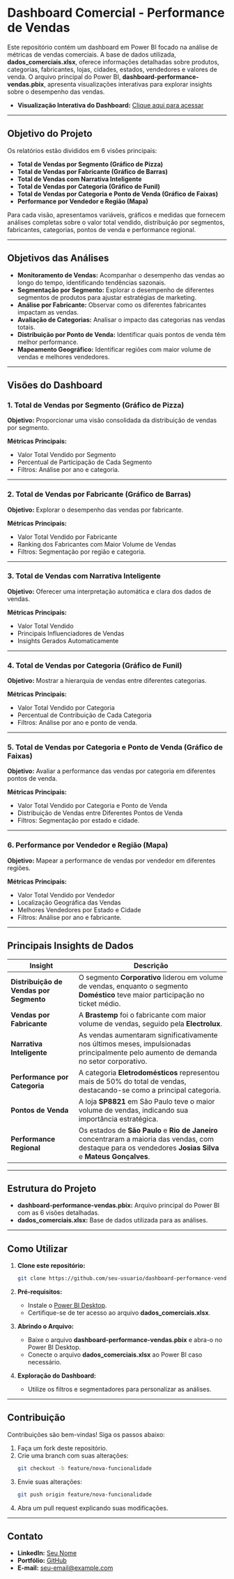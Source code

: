 # Dashboard Comercial - Performance de Vendas

Este repositório contém um dashboard em Power BI focado na análise de métricas de vendas comerciais. A base de dados utilizada, **dados_comerciais.xlsx**, oferece informações detalhadas sobre produtos, categorias, fabricantes, lojas, cidades, estados, vendedores e valores de venda. O arquivo principal do Power BI, **dashboard-performance-vendas.pbix**, apresenta visualizações interativas para explorar insights sobre o desempenho das vendas.

- **Visualização Interativa do Dashboard:** [Clique aqui para acessar](URL_DO_DASHBOARD)

---

## Objetivo do Projeto

Os relatórios estão divididos em 6 visões principais:

- **Total de Vendas por Segmento (Gráfico de Pizza)**
- **Total de Vendas por Fabricante (Gráfico de Barras)**
- **Total de Vendas com Narrativa Inteligente**
- **Total de Vendas por Categoria (Gráfico de Funil)**
- **Total de Vendas por Categoria e Ponto de Venda (Gráfico de Faixas)**
- **Performance por Vendedor e Região (Mapa)**

Para cada visão, apresentamos variáveis, gráficos e medidas que fornecem análises completas sobre o valor total vendido, distribuição por segmentos, fabricantes, categorias, pontos de venda e performance regional.

---

## Objetivos das Análises

- **Monitoramento de Vendas:** Acompanhar o desempenho das vendas ao longo do tempo, identificando tendências sazonais.
- **Segmentação por Segmento:** Explorar o desempenho de diferentes segmentos de produtos para ajustar estratégias de marketing.
- **Análise por Fabricante:** Observar como os diferentes fabricantes impactam as vendas.
- **Avaliação de Categorias:** Analisar o impacto das categorias nas vendas totais.
- **Distribuição por Ponto de Venda:** Identificar quais pontos de venda têm melhor performance.
- **Mapeamento Geográfico:** Identificar regiões com maior volume de vendas e melhores vendedores.

---

## Visões do Dashboard

### 1. Total de Vendas por Segmento (Gráfico de Pizza)

**Objetivo:** Proporcionar uma visão consolidada da distribuição de vendas por segmento.

**Métricas Principais:**
- Valor Total Vendido por Segmento
- Percentual de Participação de Cada Segmento
- Filtros: Análise por ano e categoria.

---

### 2. Total de Vendas por Fabricante (Gráfico de Barras)

**Objetivo:** Explorar o desempenho das vendas por fabricante.

**Métricas Principais:**
- Valor Total Vendido por Fabricante
- Ranking dos Fabricantes com Maior Volume de Vendas
- Filtros: Segmentação por região e categoria.

---

### 3. Total de Vendas com Narrativa Inteligente

**Objetivo:** Oferecer uma interpretação automática e clara dos dados de vendas.

**Métricas Principais:**
- Valor Total Vendido
- Principais Influenciadores de Vendas
- Insights Gerados Automaticamente

---

### 4. Total de Vendas por Categoria (Gráfico de Funil)

**Objetivo:** Mostrar a hierarquia de vendas entre diferentes categorias.

**Métricas Principais:**
- Valor Total Vendido por Categoria
- Percentual de Contribuição de Cada Categoria
- Filtros: Análise por ano e ponto de venda.

---

### 5. Total de Vendas por Categoria e Ponto de Venda (Gráfico de Faixas)

**Objetivo:** Avaliar a performance das vendas por categoria em diferentes pontos de venda.

**Métricas Principais:**
- Valor Total Vendido por Categoria e Ponto de Venda
- Distribuição de Vendas entre Diferentes Pontos de Venda
- Filtros: Segmentação por estado e cidade.

---

### 6. Performance por Vendedor e Região (Mapa)

**Objetivo:** Mapear a performance de vendas por vendedor em diferentes regiões.

**Métricas Principais:**
- Valor Total Vendido por Vendedor
- Localização Geográfica das Vendas
- Melhores Vendedores por Estado e Cidade
- Filtros: Análise por ano e fabricante.

---

## Principais Insights de Dados

| **Insight**                              | **Descrição**                                                                 |
|------------------------------------------|-------------------------------------------------------------------------------|
| **Distribuição de Vendas por Segmento** | O segmento **Corporativo** liderou em volume de vendas, enquanto o segmento **Doméstico** teve maior participação no ticket médio. |
| **Vendas por Fabricante**                | A **Brastemp** foi o fabricante com maior volume de vendas, seguido pela **Electrolux**. |
| **Narrativa Inteligente**                | As vendas aumentaram significativamente nos últimos meses, impulsionadas principalmente pelo aumento de demanda no setor corporativo. |
| **Performance por Categoria**            | A categoria **Eletrodomésticos** representou mais de 50% do total de vendas, destacando-se como a principal categoria. |
| **Pontos de Venda**                      | A loja **SP8821** em São Paulo teve o maior volume de vendas, indicando sua importância estratégica. |
| **Performance Regional**                 | Os estados de **São Paulo** e **Rio de Janeiro** concentraram a maioria das vendas, com destaque para os vendedores **Josias Silva** e **Mateus Gonçalves**. |

---

## Estrutura do Projeto

- **dashboard-performance-vendas.pbix:** Arquivo principal do Power BI com as 6 visões detalhadas.
- **dados_comerciais.xlsx:** Base de dados utilizada para as análises.

---

## Como Utilizar

1. **Clone este repositório:**
   ```bash
   git clone https://github.com/seu-usuario/dashboard-performance-vendas
   ```

2. **Pré-requisitos:**
   - Instale o [Power BI Desktop](https://powerbi.microsoft.com/).
   - Certifique-se de ter acesso ao arquivo **dados_comerciais.xlsx**.

3. **Abrindo o Arquivo:**
   - Baixe o arquivo **dashboard-performance-vendas.pbix** e abra-o no Power BI Desktop.
   - Conecte o arquivo **dados_comerciais.xlsx** ao Power BI caso necessário.

4. **Exploração do Dashboard:**
   - Utilize os filtros e segmentadores para personalizar as análises.

---

## Contribuição

Contribuições são bem-vindas! Siga os passos abaixo:

1. Faça um fork deste repositório.
2. Crie uma branch com suas alterações:
   ```bash
   git checkout -b feature/nova-funcionalidade
   ```
3. Envie suas alterações:
   ```bash
   git push origin feature/nova-funcionalidade
   ```
4. Abra um pull request explicando suas modificações.

---

## Contato

- **LinkedIn:** [Seu Nome](LINKEDIN_URL)
- **Portfólio:** [GitHub](GITHUB_URL)
- **E-mail:** [seu-email@example.com](mailto:seu-email@example.com)
